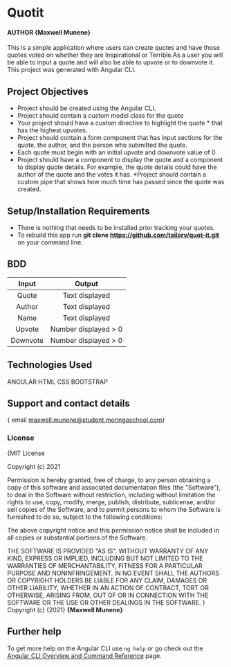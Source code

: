 # Quotit

#### AUTHOR **{Maxwell Munene}**

This is a simple application where users can create quotes and have those quotes voted on whether they are Inspirational or Terrible.As a user you will be able to input a quote and will also be able to upvote or to downvote it. This project was generated with Angular CLI.

## Project Objectives
* Project should be created using the Angular CLI.
* Project should contain a custom model class for the quote
* Your project should have a custom directive to highlight the quote * that has the highest upvotes.
* Project should contain a form component that has input sections for the quote, the author, and the person who submitted the quote.
* Each quote must begin with an initial upvote and downvote value of 0
* Project should have a component to display the quote and a component to display quote details. For example, the quote details could have the author of the quote and the votes it has.
*Project should contain a custom pipe that shows how much time has passed since the quote was created. 


## Setup/Installation Requirements
* There is nothing that needs to be installed prior tracking your quotes.
* To rebuild this app run **git clone https://github.com/tailorv/quot-it.git**  on your command line.


## BDD
 | Input                | Output
 | :-------------:      | :-------------:
 |  Quote               | Text displayed
 |  Author              | Text displayed
 |  Name                | Text displayed
 |  Upvote              | Number displayed > 0
 |  Downvote            | Number displayed > 0


## Technologies Used
 ANGULAR
 HTML
 CSS
 BOOTSTRAP


## Support and contact details
{ email maxwell.munene@student.moringaschool.com}
### License
{MIT License

Copyright (c) 2021

Permission is hereby granted, free of charge, to any person obtaining a copy
of this software and associated documentation files (the "Software"), to deal
in the Software without restriction, including without limitation the rights
to use, copy, modify, merge, publish, distribute, sublicense, and/or sell
copies of the Software, and to permit persons to whom the Software is
furnished to do so, subject to the following conditions:

The above copyright notice and this permission notice shall be included in all
copies or substantial portions of the Software.

THE SOFTWARE IS PROVIDED "AS IS", WITHOUT WARRANTY OF ANY KIND, EXPRESS OR
IMPLIED, INCLUDING BUT NOT LIMITED TO THE WARRANTIES OF MERCHANTABILITY,
FITNESS FOR A PARTICULAR PURPOSE AND NONINFRINGEMENT. IN NO EVENT SHALL THE
AUTHORS OR COPYRIGHT HOLDERS BE LIABLE FOR ANY CLAIM, DAMAGES OR OTHER
LIABILITY, WHETHER IN AN ACTION OF CONTRACT, TORT OR OTHERWISE, ARISING FROM,
OUT OF OR IN CONNECTION WITH THE SOFTWARE OR THE USE OR OTHER DEALINGS IN THE
SOFTWARE.
}
Copyright (c) {2021} **{Maxwell Munene}**

## Further help
To get more help on the Angular CLI use `ng help` or go check out the [Angular CLI Overview and Command Reference](https://angular.io/cli) page.